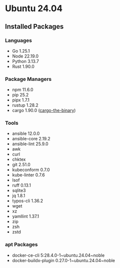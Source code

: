 # Ubuntu 24.04

## Installed Packages

### Languages

- Go 1.25.1
- Node 22.19.0
- Python 3.13.7
- Rust 1.90.0

### Package Managers

- npm 11.6.0
- pip 25.2
- pipx 1.7.1
- rustup 1.28.2
- cargo 1.90.0 ([cargo-the-binary](https://github.com/rust-lang/cargo/blob/master/src/cargo/version.rs))

### Tools

- ansible 12.0.0
- ansible-core 2.19.2
- ansible-lint 25.9.0
- awk
- curl
- chktex
- git 2.51.0
- kubeconform 0.7.0
- kube-linter 0.7.6
- lsof
- ruff 0.13.1
- sqlite3
- jq 1.8.1
- typos-cli 1.36.2
- wget
- xz
- yamllint 1.37.1
- zip
- zsh
- zstd

### apt Packages

- docker-ce-cli 5:28.4.0-1\~ubuntu.24.04\~noble
- docker-buildx-plugin 0.27.0-1\~ubuntu.24.04\~noble
